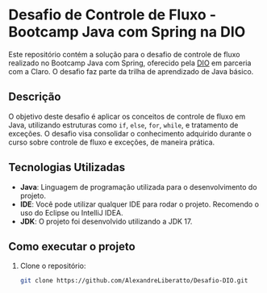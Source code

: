 # Desafio de Controle de Fluxo - Bootcamp Java com Spring na DIO

Este repositório contém a solução para o desafio de controle de fluxo realizado no Bootcamp Java com Spring, oferecido pela [DIO](https://www.dio.me/) em parceria com a Claro. O desafio faz parte da trilha de aprendizado de Java básico.

## Descrição

O objetivo deste desafio é aplicar os conceitos de controle de fluxo em Java, utilizando estruturas como `if`, `else`, `for`, `while`, e tratamento de exceções. O desafio visa consolidar o conhecimento adquirido durante o curso sobre controle de fluxo e exceções, de maneira prática.

## Tecnologias Utilizadas

- **Java**: Linguagem de programação utilizada para o desenvolvimento do projeto.
- **IDE**: Você pode utilizar qualquer IDE para rodar o projeto. Recomendo o uso do Eclipse ou IntelliJ IDEA.
- **JDK**: O projeto foi desenvolvido utilizando a JDK 17.

## Como executar o projeto

1. Clone o repositório:
   ```bash
   git clone https://github.com/AlexandreLiberatto/Desafio-DIO.git
